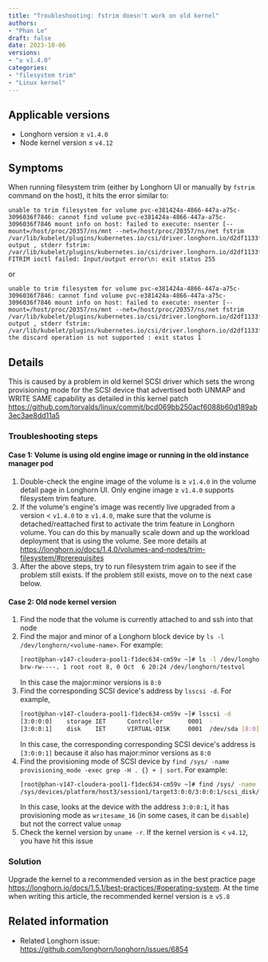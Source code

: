 ```yaml
---
title: "Troubleshooting: fstrim doesn't work on old kernel"
authors:
- "Phan Le"
draft: false
date: 2023-10-06
versions:
- "≥ v1.4.0"
categories:
- "filesystem trim"
- "Linux kernel"
---
```


## Applicable versions

* Longhorn version ≥ `v1.4.0`
* Node kernel version ≤ `v4.12`
<!-- truncate -->

## Symptoms

When running filesystem trim (either by Longhorn UI or manually by `fstrim` command on the host), it hits the error similar to:

```
unable to trim filesystem for volume pvc-e381424a-4866-447a-a75c-3096036f7846: cannot find volume pvc-e381424a-4866-447a-a75c-3096036f7846 mount info on host: failed to execute: nsenter [--mount=/host/proc/20357/ns/mnt --net=/host/proc/20357/ns/net fstrim /var/lib/kubelet/plugins/kubernetes.io/csi/driver.longhorn.io/d2df1133f3440486ddec39370380eeed7a3c71499981d63fc80e43c7ca9f4c9e/globalmount], output , stderr fstrim: /var/lib/kubelet/plugins/kubernetes.io/csi/driver.longhorn.io/d2df1133f3440486ddec39370380eeed7a3c71499981d63fc80e43c7ca9f4c9e/globalmount: FITRIM ioctl failed: Input/output error\n: exit status 255
```
or
```
unable to trim filesystem for volume pvc-e381424a-4866-447a-a75c-3096036f7846: cannot find volume pvc-e381424a-4866-447a-a75c-3096036f7846 mount info on host: failed to execute: nsenter [--mount=/host/proc/20357/ns/mnt --net=/host/proc/20357/ns/net fstrim /var/lib/kubelet/plugins/kubernetes.io/csi/driver.longhorn.io/d2df1133f3440486ddec39370380eeed7a3c71499981d63fc80e43c7ca9f4c9e/globalmount], output , stderr fstrim: /var/lib/kubelet/plugins/kubernetes.io/csi/driver.longhorn.io/d2df1133f3440486ddec39370380eeed7a3c71499981d63fc80e43c7ca9f4c9e/globalmount: the discard operation is not supported : exit status 1
```

## Details

This is caused by a problem in old kernel SCSI driver which sets the wrong provisioning mode for the SCSI device that advertised
both UNMAP and WRITE SAME capability as detailed in this kernel patch https://github.com/torvalds/linux/commit/bcd069bb250acf6088b60d189ab3ec3ae8dd11a5

### Troubleshooting steps

#### Case 1: Volume is using old engine image or running in the old instance manager pod
1. Double-check the engine image of the volume is ≥ `v1.4.0` in the volume detail page in Longhorn UI. Only engine
image ≥ `v1.4.0` supports filesystem trim feature.
1. If the volume's engine's image was recently live upgraded from a version < `v1.4.0` to ≥ `v1.4.0`, make sure that the
volume is detached/reattached first to activate the trim feature in Longhorn volume. You can do this by manually scale
down and up the workload deployment that is using the volume. See more details at https://longhorn.io/docs/1.4.0/volumes-and-nodes/trim-filesystem/#prerequisites
1. After the above steps, try to run filesystem trim again to see if the problem still exists. If the problem still exists,
move on to the next case below.

#### Case 2: Old node kernel version
1. Find the node that the volume is currently attached to and ssh into that node
1. Find the major and minor of a Longhorn block device by `ls -l /dev/longhorn/<volume-name>`. For example:
    ```bash
    [root@phan-v147-cloudera-pool1-f1dec634-cm59v ~]# ls -l /dev/longhorn/testvol
    brw-rw----. 1 root root 8, 0 Oct  6 20:24 /dev/longhorn/testvol
    ```
    In this case the major:minor versions is `8:0`
1. Find the corresponding SCSI device's address by `lsscsi -d`. For example,
    ```bash
    [root@phan-v147-cloudera-pool1-f1dec634-cm59v ~]# lsscsi -d
    [3:0:0:0]    storage IET      Controller       0001  -
    [3:0:0:1]    disk    IET      VIRTUAL-DISK     0001  /dev/sda [8:0]
    ```
    In this case, the corresponding corresponding SCSI device's address is `[3:0:0:1]` because it also has major:minor versions as `8:0`
1. Find the provisioning mode of SCSI device by `find /sys/ -name provisioning_mode -exec grep -H . {} + | sort`. For example:
    ```bash
    [root@phan-v147-cloudera-pool1-f1dec634-cm59v ~]# find /sys/ -name provisioning_mode -exec grep -H . {} + | sort
    /sys/devices/platform/host3/session1/target3:0:0/3:0:0:1/scsi_disk/3:0:0:1/provisioning_mode:writesame_16
    ```
    In this case, looks at the device with the address `3:0:0:1`, it has provisioning mode as `writesame_16` (in some cases,
    it can be `disable`) but not the correct value `unmap`
1. Check the kernel version by `uname -r`. If the kernel version is < `v4.12`, you have hit this issue

### Solution

Upgrade the kernel to a recommended version as in the best practice page https://longhorn.io/docs/1.5.1/best-practices/#operating-system.
At the time when writing this article, the recommended kernel version is ≥ `v5.8`

## Related information

- Related Longhorn issue: https://github.com/longhorn/longhorn/issues/6854
